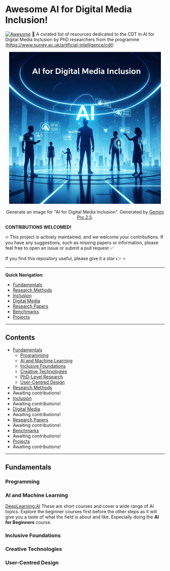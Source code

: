 # Awesome AI for Digital Media Inclusion!

[![Awesome](https://cdn.rawgit.com/sindresorhus/awesome/d7305f38d29fed78fa85652e3a63e154dd8e8829/media/badge.svg)](https://github.com/sindresorhus/awesome) <!-- omit in toc -->
📖 A curated list of resources dedicated to the CDT in AI for Digital Media Inclusion by PhD researchers from the programme (https://www.surrey.ac.uk/artificial-intelligence/cdt)


<p align="center">
<img src="Gemini_Generated_Image_fmwxfcfmwxfcfmwx.jpeg" width="480px"/>   
</p>
<p align="center">
Generate an image for "AI for Digital Media Inclusion". Generated by <a href="https://gemini.google.com/app">Gemini Pro 2.5</a>.
</p>

**CONTRIBUTIONS WELCOMED!**

🔥 This project is actively maintained, and we welcome your contributions. If you have any suggestions, such as missing papers or information, please feel free to open an issue or submit a pull request ✅

If you find this repository useful, please give it a star 👉 ⭐

---

**Quick Navigation**:
- [Fundamentals](#fundamentals)
- [Research Methods](#research-methods)
- [Inclusion](#inclusion)
- [Digital Media](#digital-media)
- [Research Papers](#research-papers)
- [Benchmarks](#benchmarks)
- [Projects](#projects)

---

## Contents
- [Fundamentals](#fundamentals)
    - [Programming](#programming)
    - [AI and Machine Learning](#ai-and-machine-learning)
    - [Inclusive Foundations](#inclusive-foundations)
    - [Creative Technologies](#creative-technologies)
    - [PhD-Level Research](#phd-level-research)
    - [User-Centred Design](#user-centred-design)
- [Research Methods](#research-methods)
- Awaiting contributions!
- [Inclusion](#inclusion)
- Awaiting contributions!
- [Digital Media](#digital-media)
- Awaiting contributions!
- [Research Papers](#research-papers)
- Awaiting contributions!
- [Benchmarks](#benchmarks)
- Awaiting contributions!
- [Projects](#projects)
- Awaiting contributions!

---

## Fundamentals
### Programming



### AI and Machine Learning
[DeepLearning.AI](https://www.deeplearning.ai/courses/) These are short courses and cover a wide range of AI topics. Explore the beginner courses first before the other steps as it will give you a taste of what the field is about and like. Especially doing the **AI for Beginners** course. 

### Inclusive Foundations
### Creative Technologies
### User-Centred Design